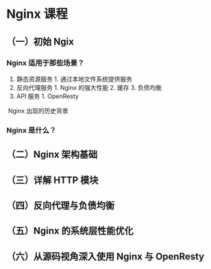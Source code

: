 # Nginx 课程

## （一）初始 Ngix

### Nginx 适用于那些场景？

1. 静态资源服务 1. 通过本地文件系统提供服务
2. 反向代理服务 1. Nginx 的强大性能 2. 缓存 3. 负债均衡
3. API 服务 1. OpenResty

​ Nginx 出现的历史背景

### Nginx 是什么？

## （二）Nginx 架构基础

## （三）详解 HTTP 模块

## （四）反向代理与负债均衡

## （五）Nginx 的系统层性能优化

## （六）从源码视角深入使用 Nginx 与 OpenResty
